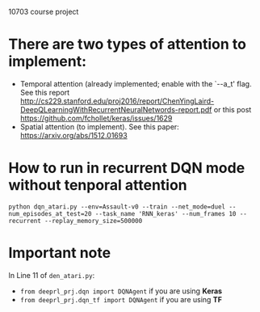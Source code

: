 10703 course project

# There are two types of attention to implement:
- Temporal attention (already implemented; enable with the `--a_t' flag. See this report http://cs229.stanford.edu/proj2016/report/ChenYingLaird-DeepQLearningWithRecurrentNeuralNetwords-report.pdf or this post https://github.com/fchollet/keras/issues/1629
- Spatial attention (to implement). See this paper: https://arxiv.org/abs/1512.01693

# How to run in recurrent DQN mode **without** tenporal attention
``python dqn_atari.py --env=Assault-v0 --train --net_mode=duel --num_episodes_at_test=20 --task_name 'RNN_keras' --num_frames 10 --recurrent --replay_memory_size=500000``

# Important note
In Line 11 of ``den_atari.py``:
- ``from deeprl_prj.dqn import DQNAgent`` if you are using **Keras**
- ``from deeprl_prj.dqn_tf import DQNAgent`` if you are using **TF** 

